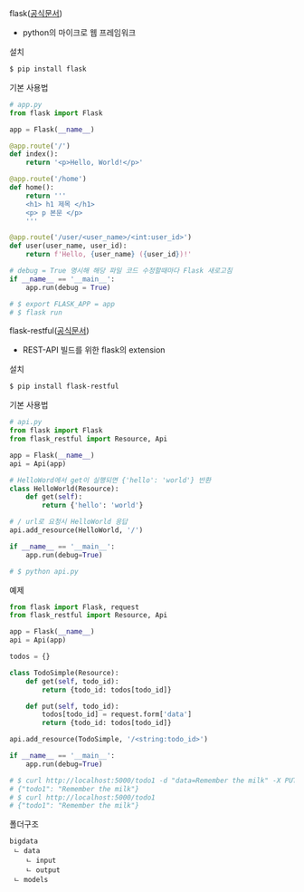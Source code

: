 flask([공식문서](https://flask.palletsprojects.com/en/2.0.x/))
- python의 마이크로 웹 프레임워크

설치
```bash
$ pip install flask
```

기본 사용법
```python
# app.py
from flask import Flask

app = Flask(__name__)

@app.route('/')
def index():
    return '<p>Hello, World!</p>'

@app.route('/home')
def home():
    return '''
    <h1> h1 제목 </h1>
    <p> p 본문 </p>
    '''

@app.route('/user/<user_name>/<int:user_id>')
def user(user_name, user_id):
    return f'Hello, {user_name} ({user_id})!'

# debug = True 명시해 해당 파일 코드 수정할때마다 Flask 새로고침
if __name__ == '__main__':
    app.run(debug = True)

# $ export FLASK_APP = app
# $ flask run
```


flask-restful([공식문서](https://flask-restful.readthedocs.io/en/latest/index.html))
- REST-API 빌드를 위한 flask의 extension

설치
```bash
$ pip install flask-restful
```

기본 사용법
```python
# api.py
from flask import Flask
from flask_restful import Resource, Api

app = Flask(__name__)
api = Api(app)

# HelloWord에서 get이 실행되면 {'hello': 'world'} 반환
class HelloWorld(Resource):
    def get(self):
        return {'hello': 'world'}

# / url로 요청시 HelloWorld 응답
api.add_resource(HelloWorld, '/')

if __name__ == '__main__':
    app.run(debug=True)

# $ python api.py
```

예제
```python
from flask import Flask, request
from flask_restful import Resource, Api

app = Flask(__name__)
api = Api(app)

todos = {}

class TodoSimple(Resource):
    def get(self, todo_id):
        return {todo_id: todos[todo_id]}

    def put(self, todo_id):
        todos[todo_id] = request.form['data']
        return {todo_id: todos[todo_id]}

api.add_resource(TodoSimple, '/<string:todo_id>')

if __name__ == '__main__':
    app.run(debug=True)

# $ curl http://localhost:5000/todo1 -d "data=Remember the milk" -X PUT
# {"todo1": "Remember the milk"}
# $ curl http://localhost:5000/todo1
# {"todo1": "Remember the milk"}
```


폴더구조
```
bigdata
 ㄴ data
    ㄴ input
    ㄴ output
 ㄴ models
```